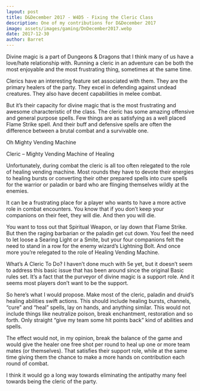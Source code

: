 ```yaml
---
layout: post
title: D&December 2017 - W4D5 - Fixing the Cleric Class
description: One of my contributions for D&December 2017
image: assets/images/gaming/DnDecember2017.webp
date: 2017-12-30
author: Barret
---
```


Divine magic is a part of Dungeons & Dragons that I think many of us have a love/hate relationship with. Running a cleric in an adventure can be both the most enjoyable and the most frustrating thing, sometimes at the same time.

Clerics have an interesting feature set associated with them. They are the primary healers of the party. They excel in defending against undead creatures. They also have decent capabilities in melee combat.

But it’s their capacity for divine magic that is the most frustrating and awesome characteristic of the class. The cleric has some amazing offensive and general purpose spells. Few things are as satisfying as a well placed Flame Strike spell. And their buff and defensive spells are often the difference between a brutal combat and a survivable one.

Oh Mighty Vending Machine

Cleric – Mighty Vending Machine of Healing

Unfortunately, during combat the cleric is all too often relegated to the role of healing vending machine. Most rounds they have to devote their energies to healing bursts or converting their other prepared spells into cure spells for the warrior or paladin or bard who are flinging themselves wildly at the enemies.

It can be a frustrating place for a player who wants to have a more active role in combat encounters. You know that if you don’t keep your companions on their feet, they will die. And then you will die.

You want to toss out that Spiritual Weapon, or lay down that Flame Strike. But then the raging barbarian or the paladin get cut down. You feel the need to let loose a Searing Light or a Smite, but your four companions felt the need to stand in a row for the enemy wizard’s Lightning Bolt. And once more you’re relegated to the role of Healing Vending Machine.

What’s A Cleric To Do?
I haven’t done much with 5e yet, but it doesn’t seem to address this basic issue that has been around since the original Basic rules set. It’s a fact that the purveyor of divine magic is a support role. And it seems most players don’t want to be the support.

So here’s what I would propose. Make most of the cleric, paladin and druid’s healing abilities swift actions. This should include healing bursts, channels, “cure” and “heal” spells, lay on hands, and anything similar. This would not include things like neutralize poison, break enchantment, restoration and so forth. Only straight “give my team some hit points back” kind of abilities and spells.

The effect would not, in my opinion, break the balance of the game and would give the healer one free shot per round to heal up one or more team mates (or themselves). That satisfies their support role, while at the same time giving them the chance to make a more hands on contribution each round of combat.

I think it would go a long way towards eliminating the antipathy many feel towards being the cleric of the party.